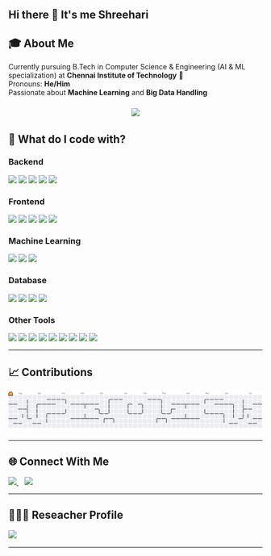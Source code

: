 ## Hi there 👋 It's me Shreehari

## 🎓 About Me

Currently pursuing B.Tech in Computer Science & Engineering (AI & ML specialization) at **Chennai Institute of Technology**  🏫  
Pronouns: **He/Him**  
Passionate about **Machine Learning** and **Big Data Handling**

###
<div align="center">
  <img height="150" src="https://media.giphy.com/media/M9gbBd9nbDrOTu1Mqx/giphy.gif"  />
</div>

## 🧠 What do I code with?

### Backend
<div>
  <img src="https://cdn.jsdelivr.net/gh/devicons/devicon/icons/python/python-original.svg" height="40" />
  <img src="https://cdn.jsdelivr.net/gh/devicons/devicon/icons/c/c-original.svg" height="40" />
  <img src="https://cdn.jsdelivr.net/gh/devicons/devicon/icons/cplusplus/cplusplus-original.svg" height="40" />
  <img src="https://cdn.jsdelivr.net/gh/devicons/devicon/icons/java/java-original.svg" height="40" />
  <img src="https://cdn.jsdelivr.net/gh/devicons/devicon/icons/kotlin/kotlin-original.svg" height="40" />
</div>

### Frontend
<div>
  <img src="https://cdn.jsdelivr.net/gh/devicons/devicon/icons/html5/html5-original.svg" height="40" />
  <img src="https://cdn.jsdelivr.net/gh/devicons/devicon/icons/css3/css3-original.svg" height="40" />
  <img src="https://cdn.jsdelivr.net/gh/devicons/devicon/icons/javascript/javascript-original.svg" height="40" />
  <img src="https://cdn.jsdelivr.net/gh/devicons/devicon/icons/nextjs/nextjs-original.svg" height="40" />
  <img src="https://cdn.jsdelivr.net/gh/devicons/devicon/icons/svelte/svelte-original.svg" height="40" />
</div>

### Machine Learning
<div>
  <img src="https://cdn.jsdelivr.net/gh/devicons/devicon/icons/tensorflow/tensorflow-original.svg" height="40" />
  <img src="https://cdn.jsdelivr.net/gh/devicons/devicon/icons/scikitlearn/scikitlearn-original.svg" height="40" />
  <img src="https://cdn.jsdelivr.net/gh/devicons/devicon/icons/opencv/opencv-original.svg" height="40" />
</div>

### Database
<div>
  <img src="https://cdn.jsdelivr.net/gh/devicons/devicon/icons/mysql/mysql-original.svg" height="40" />
  <img src="https://cdn.jsdelivr.net/gh/devicons/devicon/icons/postgresql/postgresql-original.svg" height="40" />
  <img src="https://cdn.jsdelivr.net/gh/devicons/devicon/icons/mongodb/mongodb-original.svg" height="40" />
  <img src="https://cdn.jsdelivr.net/gh/devicons/devicon/icons/firebase/firebase-plain.svg" height="40" />
</div>

### Other Tools
<div>
  <img src="https://cdn.jsdelivr.net/gh/devicons/devicon/icons/git/git-original.svg" height="40" />
  <img src="https://cdn.jsdelivr.net/gh/devicons/devicon/icons/linux/linux-original.svg" height="40" />
  <img src="https://cdn.jsdelivr.net/gh/devicons/devicon/icons/vim/vim-original.svg" height="40" />
  <img src="https://cdn.jsdelivr.net/gh/devicons/devicon/icons/jupyter/jupyter-original.svg" height="40" />
  <img src="https://cdn.jsdelivr.net/gh/devicons/devicon/icons/anaconda/anaconda-original.svg" height="40" />
  <img src="https://cdn.jsdelivr.net/gh/devicons/devicon/icons/amazonwebservices/amazonwebservices-original-wordmark.svg" height="40" />
  <img src="https://cdn.jsdelivr.net/gh/devicons/devicon/icons/arduino/arduino-original.svg" height="40" />
  <img src="https://cdn.jsdelivr.net/gh/devicons/devicon/icons/graphql/graphql-plain.svg" height="40" />
  <img src="https://cdn.jsdelivr.net/gh/devicons/devicon/icons/blender/blender-original.svg" height="40" />
</div>

---

## 📈 Contributions
<picture>
  <source media="(prefers-color-scheme: dark)" srcset="https://raw.githubusercontent.com/hari-shreehari/hari-shreehari/output/pacman-contribution-graph-dark.svg">
  <source media="(prefers-color-scheme: light)" srcset="https://raw.githubusercontent.com/hari-shreehari/hari-shreehari/output/pacman-contribution-graph.svg">
  <img alt="Pac-Man contribution graph" src="https://raw.githubusercontent.com/hari-shreehari/hari-shreehari/output/pacman-contribution-graph.svg">
</picture>

---

## 🌐 Connect With Me

<p align="left">
  <a href="https://www.linkedin.com/in/shreeharis-754blue/" target="blank">
    <img src="https://cdn.jsdelivr.net/gh/devicons/devicon/icons/linkedin/linkedin-original.svg" height="40" />
  </a>
  &nbsp;&nbsp;
  <a href="mailto:shreehari754@gmail.com" target="blank">
    <img src="https://img.icons8.com/?size=100&id=ZsqwnJaWUi9o&format=png" height="40" />
  </a>
</p>

---

## 👨🏻‍🏫 Reseacher Profile

<p align="left">
  <a href="https://ieeexplore.ieee.org/author/135570012552195" target="blank">
    <img src="https://brand-experience.ieee.org/wp-content/uploads/2016/12/LogoTest-e1481836752230.png" height="40" />
  </a>
</p>

---
